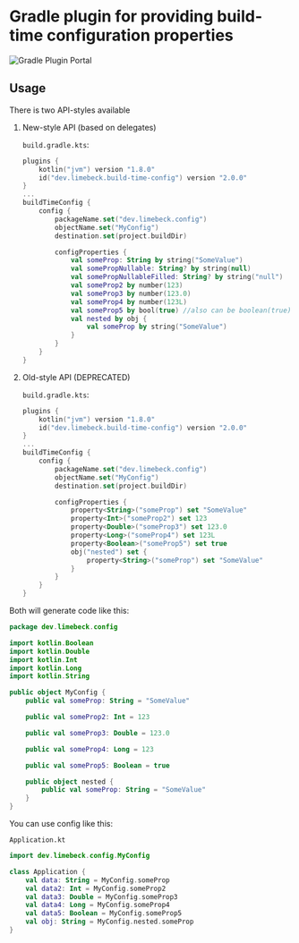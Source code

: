 # Gradle plugin for providing build-time configuration properties

![Gradle Plugin Portal](https://img.shields.io/gradle-plugin-portal/v/dev.limebeck.build-time-config)

## Usage

There is two API-styles available

1. New-style API (based on delegates)

    `build.gradle.kts`:
    
    ```kotlin
    plugins {
        kotlin("jvm") version "1.8.0"
        id("dev.limebeck.build-time-config") version "2.0.0"
    }
    ...
    buildTimeConfig {
        config {
            packageName.set("dev.limebeck.config")
            objectName.set("MyConfig")
            destination.set(project.buildDir)
    
            configProperties {
                val someProp: String by string("SomeValue")
                val somePropNullable: String? by string(null)
                val somePropNullableFilled: String? by string("null")
                val someProp2 by number(123)
                val someProp3 by number(123.0)
                val someProp4 by number(123L)
                val someProp5 by bool(true) //also can be boolean(true)
                val nested by obj {
                    val someProp by string("SomeValue")
                }
            }
        }
    }
    ```

2. Old-style API (DEPRECATED)

    `build.gradle.kts`:
    
    ```kotlin
    plugins {
        kotlin("jvm") version "1.8.0"
        id("dev.limebeck.build-time-config") version "2.0.0"
    }
    ...
    buildTimeConfig {
        config {
            packageName.set("dev.limebeck.config")
            objectName.set("MyConfig")
            destination.set(project.buildDir)
    
            configProperties {
                property<String>("someProp") set "SomeValue"
                property<Int>("someProp2") set 123
                property<Double>("someProp3") set 123.0
                property<Long>("someProp4") set 123L
                property<Boolean>("someProp5") set true
                obj("nested") set {
                    property<String>("someProp") set "SomeValue"
                }
            }
        }
    }
    ```

Both will generate code like this:

```kotlin
package dev.limebeck.config

import kotlin.Boolean
import kotlin.Double
import kotlin.Int
import kotlin.Long
import kotlin.String

public object MyConfig {
    public val someProp: String = "SomeValue"

    public val someProp2: Int = 123

    public val someProp3: Double = 123.0

    public val someProp4: Long = 123

    public val someProp5: Boolean = true

    public object nested {
        public val someProp: String = "SomeValue"
    }
}
```

You can use config like this:

`Application.kt`

```kotlin
import dev.limebeck.config.MyConfig

class Application {
    val data: String = MyConfig.someProp
    val data2: Int = MyConfig.someProp2
    val data3: Double = MyConfig.someProp3
    val data4: Long = MyConfig.someProp4
    val data5: Boolean = MyConfig.someProp5
    val obj: String = MyConfig.nested.someProp
}
```
